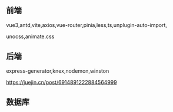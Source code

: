 ## 前端

vue3,antd,vite,axios,vue-router,pinia,less,ts,unplugin-auto-import,

unocss,animate.css

## 后端

express-generator,knex,nodemon,winston

https://juejin.cn/post/6914891222884564999

## 数据库

